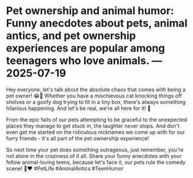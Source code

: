 # Pet ownership and animal humor: Funny anecdotes about pets, animal antics, and pet ownership experiences are popular among teenagers who love animals. — 2025-07-19

Hey everyone, let's talk about the absolute chaos that comes with being a pet owner! 😂🐾 Whether you have a mischievous cat knocking things off shelves or a goofy dog trying to fit in a tiny box, there's always something hilarious happening. And let's be real, we're all here for it! 🤣

From the epic fails of our pets attempting to be graceful to the unexpected places they manage to get stuck in, the laughter never stops. And don't even get me started on the ridiculous nicknames we come up with for our furry friends - it's all part of the pet ownership experience!

So next time your pet does something outrageous, just remember, you're not alone in the craziness of it all. Share your funny anecdotes with your fellow animal-loving teens, because let's face it, our pets rule the comedy scene! 🐶❤️ #PetLife #AnimalAntics #TeenHumor